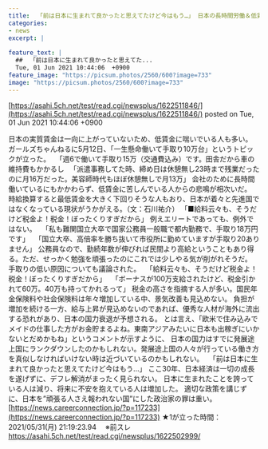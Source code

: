 ```yaml
---
title:  「前は日本に生まれて良かったと思えてたけど今はもう…」 日本の長時間労働＆低賃金で疲弊する人々 ★5  
categories:
- news
excerpt: |
  
feature_text: |
  ##  「前は日本に生まれて良かったと思えてた...
  Tue, 01 Jun 2021 10:44:06  +0900
feature_image: "https://picsum.photos/2560/600?image=733"
image: "https://picsum.photos/2560/600?image=733"
---
```


[https://asahi.5ch.net/test/read.cgi/newsplus/1622511846/](https://asahi.5ch.net/test/read.cgi/newsplus/1622511846/)
posted on Tue, 01 Jun 2021 10:44:06  +0900

<!--more-->

日本の実質賃金は一向に上がっていないため、低賃金に喘いでいる人も多い。 ガールズちゃんねるに5月12日、「一生懸命働いて手取り10万台」というトピックが立った。 　「週6で働いて手取り15万（交通費込み）です。田舎だから車の維持費もかかるし 　「派遣事務してた時、締め日は休憩無し23時まで残業だったのに月16万だった。美容師時代もほぼ休憩無しで月13万」 会社のために長時間働いているにもかかわらず、低賃金に苦しんでいる人からの悲鳴が相次いだ。 時給換算すると最低賃金を大きく下回りそうな人もおり、日本が着々と先進国ではなくなっている現状がうかがえる。（文：石川祐介） 「■給料云々も、そうだけど税金よ！税金！ぼったくりすぎだから」 例えエリートであっても、例外ではない。 　「私も難関国立大卒で国家公務員一般職で都内勤務で、手取り18万円です」 　「国立大卒、高倍率を勝ち抜いて市役所に勤めていますが手取り20ありません」 公務員なので、勤続年数が伸びれば民間より高給ということもあり得る。ただ、せっかく勉強を頑張ったのにこれでは少しやる気が削がれそうだ。 手取りの低い原因についても議論された。 　「給料云々も、そうだけど税金よ！税金！ぼったくりすぎだから」 　「ボーナスが100万支給されたけど、税金引かれて60万。40万も持ってかれるって」 税金の高さを指摘する人が多い。国民年金保険料や社会保険料は年々増加している中、景気改善も見込めない。 負担が増加を続ける一方、給与上昇が見込めないのであれば、優秀な人材が海外に流出する恐れがあり、日本の国力衰退が予想される。 とは言え、「欧米で住み込みでメイドの仕事した方がお金貯まるよね。東南アジアみたいに日本も出稼ぎにいかないとだめかもね」というコメントが示すように、 日本の国力はすでに発展途上国にランクダウンしたのかもしれない。発展途上国の人々が行っている働き方を真似しなければいけない時は近づいているのかもしれない。 　「前は日本に生まれて良かったと思えてたけど今はもう…」 ここ30年、日本経済は一切の成長を遂げずに、デフレ解消がまったく見られない。 日本に生まれたことを誇っている人は減り、将来に不安を抱えている人は増加した。 適切な政策を講じずに、日本を”頑張る人さえ報われない国”にした政治家の罪は重い。 [https://news.careerconnection.jp/?p=117233](https://news.careerconnection.jp/?p=117233) ★1が立った時間：2021/05/31(月) 21:19:23.94　 ※前スレ https://asahi.5ch.net/test/read.cgi/newsplus/1622502999/
